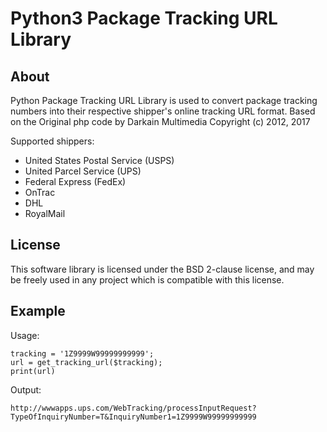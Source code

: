 # Python3 Package Tracking URL Library

## About
Python Package Tracking URL Library is used to convert package tracking numbers
into their respective shipper's online tracking URL format. Based on the Original php code
by Darkain Multimedia Copyright (c) 2012, 2017

Supported shippers:
* United States Postal Service (USPS)
* United Parcel Service (UPS)
* Federal Express (FedEx)
* OnTrac
* DHL
* RoyalMail

## License
This software library is licensed under the BSD 2-clause license, and may be
freely used in any project which is compatible with this license.

## Example
Usage:
```python3
tracking = '1Z9999W99999999999';
url = get_tracking_url($tracking);
print(url)
```

Output:
```
http://wwwapps.ups.com/WebTracking/processInputRequest?TypeOfInquiryNumber=T&InquiryNumber1=1Z9999W99999999999
```


